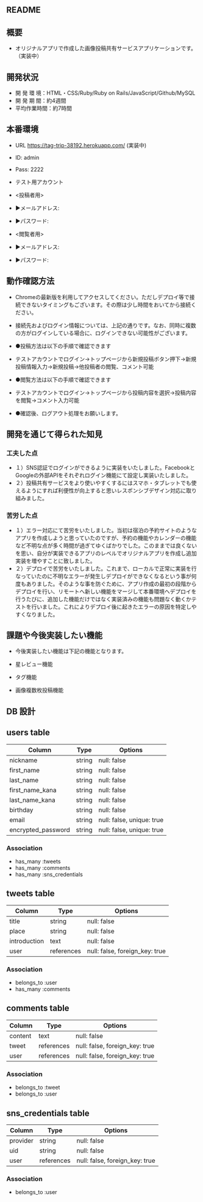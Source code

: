## README

## 概要

* オリジナルアプリで作成した画像投稿共有サービスアプリケーションです。（実装中）

## 開発状況

* 開 発 環 境：HTML・CSS/Ruby/Ruby on Rails/JavaScript/Github/MySQL
* 開 発 期 間：約4週間
* 平均作業時間：約7時間

## 本番環境

* URL https://tag-trip-38192.herokuapp.com/ (実装中)

* ID: admin
* Pass: 2222

* テスト用アカウント
* <投稿者用>
* ▶︎メールアドレス: 
* ▶︎パスワード: 
* <閲覧者用>
* ▶︎メールアドレス: 
* ▶︎パスワード: 

## 動作確認方法

* Chromeの最新版を利用してアクセスしてください。ただしデプロイ等で接続できないタイミングもございます。その際は少し時間をおいてから接続ください。

* 接続先およびログイン情報については、上記の通りです。なお、同時に複数の方がログインしている場合に、ログインできない可能性がございます。

* ●投稿方法は以下の手順で確認できます
* テストアカウントでログイン→トップページから新規投稿ボタン押下→新規投稿情報入力→新規投稿→他投稿者の閲覧、コメント可能

* ●閲覧方法は以下の手順で確認できます
* テストアカウントでログイン→トップページから投稿内容を選択→投稿内容を閲覧→コメント入力可能

* ●確認後、ログアウト処理をお願いします。

## 開発を通じて得られた知見

### 工夫した点

* １）SNS認証でログインができるように実装をいたしました。FacebookとGoogleの外部APIをそれぞれログイン機能にて設定し実装いたしました。
* ２）投稿共有サービスをより使いやすくするにはスマホ・タブレットでも使えるようにすれば利便性が向上すると思いレスポンシブデザイン対応に取り組みました。


### 苦労した点

* １）エラー対応にて苦労をいたしました。当初は宿泊の予約サイトのようなアプリを作成しようと思っていたのですが、予約の機能やカレンダーの機能など不明な点が多く時間が過ぎてゆくばかりでした。このままでは良くないを思い、自分が実装できるアプリのレベルでオリジナルアプリを作成し追加実装を増やすことに致しました。
* ２）デプロイで苦労をいたしました。これまで、ローカルで正常に実装を行なっていたのに不明なエラーが発生しデプロイができなくなるという事が何度もありました。そのような事を防ぐために、アプリ作成の最初の段階からデプロイを行い、リモートへ新しい機能をマージして本番環境へデプロイを行うたびに、追加した機能だけではなく実装済みの機能も問題なく動くかテストを行いました。これによりデプロイ後に起きたエラーの原因を特定しやすくなりました。

## 課題や今後実装したい機能

* 今後実装したい機能は下記の機能となります。

* 星レビュー機能
* タグ機能
* 画像複数枚投稿機能


## DB 設計

## users table

| Column             | Type                | Options                   |
|--------------------|---------------------|---------------------------|
| nickname           | string              | null: false               |
| first_name         | string              | null: false               |
| last_name          | string              | null: false               |
| first_name_kana    | string              | null: false               |
| last_name_kana     | string              | null: false               |
| birthday           | string              | null: false               |
| email              | string              | null: false, unique: true |
| encrypted_password | string              | null: false, unique: true |

### Association

* has_many :tweets
* has_many :comments
* has_many :sns_credentials

## tweets table

| Column             | Type                | Options                        |
|--------------------|---------------------|--------------------------------|
| title              | string              | null: false                    |
| place              | string              | null: false                    |
| introduction       | text                | null: false                    |
| user               | references          | null: false, foreign_key: true |

### Association

* belongs_to :user
* has_many :comments

## comments table

| Column      | Type       | Options                        |
|-------------|------------|--------------------------------|
| content     | text       | null: false                    |
| tweet       | references | null: false, foreign_key: true |
| user        | references | null: false, foreign_key: true |

### Association

* belongs_to :tweet
* belongs_to :user

## sns_credentials table

| Column             | Type                | Options                        |
|--------------------|---------------------|--------------------------------|
| provider           | string              | null: false                    |
| uid                | string              | null: false                    |
| user               | references          | null: false, foreign_key: true |

### Association

* belongs_to :user